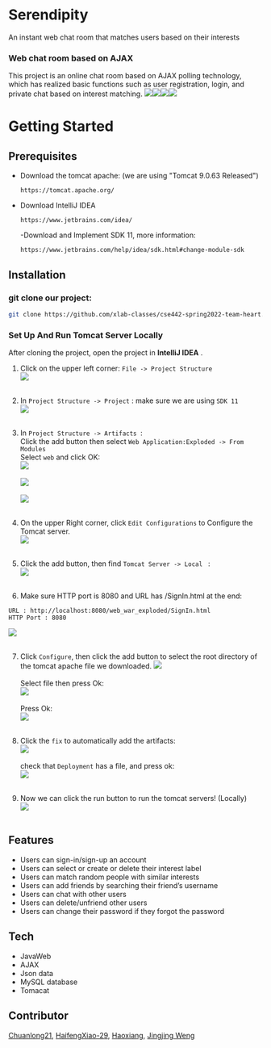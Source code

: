 # Serendipity
An instant web chat room that matches users based on their interests

### Web chat room based on AJAX
This project is an online chat room based on AJAX polling technology, which has realized basic functions such as user registration, login, and private chat based on interest matching.
![](https://github.com/Chuanlong21/442-group/blob/main/signIn.png?raw=true)![](https://github.com/Chuanlong21/442-group/blob/main/SignUp.jpg?raw=true)![](https://github.com/Chuanlong21/442-group/blob/main/match.jpg?raw=true)![](https://github.com/Chuanlong21/442-group/blob/main/chat.png?raw=true)


# Getting Started
## Prerequisites
- Download the tomcat apache: (we are using "Tomcat 9.0.63 Released")
  ```
  https://tomcat.apache.org/ 
  ```
  
- Download IntelliJ IDEA
  ```
  https://www.jetbrains.com/idea/
  ```

  -Download and Implement SDK 11, more information: 
  ```
  https://www.jetbrains.com/help/idea/sdk.html#change-module-sdk
  ```

## Installation

### git clone our project: 
```bash
git clone https://github.com/xlab-classes/cse442-spring2022-team-heart.git
```
### Set Up And Run Tomcat Server Locally
After cloning the project, open the project in **IntelliJ IDEA** .<br />
1. Click on the upper left corner: `File -> Project Structure` <br />
![](https://github.com/Chuanlong21/442-group/blob/main/00.png?raw=true)<br /><br />

2. In `Project Structure -> Project` : make sure we are using `SDK 11`  <br />
![](https://github.com/Chuanlong21/442-group/blob/main/0.png?raw=true) <br /><br />

3. In `Project Structure -> Artifacts `: <br /> 
   Click the add button then select `Web Application:Exploded -> From Modules`<br /> 
   Select `web` and click OK:<br />
![](https://github.com/Chuanlong21/442-group/blob/main/0a.png?raw=true) <br /><br />
![](https://github.com/Chuanlong21/442-group/blob/main/0b.png?raw=true) <br /><br />
![](https://github.com/Chuanlong21/442-group/blob/main/0c.png?raw=true) <br /><br />

4. On the upper Right corner, click `Edit Configurations` to Configure the Tomcat server.<br />
![](https://github.com/Chuanlong21/442-group/blob/main/1.png?raw=true) <br /><br />

5. Click the add button, then find `Tomcat Server -> Local ` :<br />
![](https://github.com/Chuanlong21/442-group/blob/main/2.png?raw=true) <br /><br />

6. Make sure HTTP port is 8080 and URL has /SignIn.html at the end:<br />
```
URL : http://localhost:8080/web_war_exploded/SignIn.html
HTTP Port : 8080
```
![](https://github.com/Chuanlong21/442-group/blob/main/2a.png?raw=true) <br /><br />

7. Click `Configure`, then click the add button to select the root directory of the tomcat apache file we downloaded.
![](https://github.com/Chuanlong21/442-group/blob/main/3.png?raw=true) <br /><br />
Select file then press Ok: <br />
![](https://github.com/Chuanlong21/442-group/blob/main/4.png?raw=true) <br /><br />
Press Ok: <br />
![](https://github.com/Chuanlong21/442-group/blob/main/5.png?raw=true) <br /><br />

8. Click the `fix` to automatically add the artifacts:<br />
![](https://github.com/Chuanlong21/442-group/blob/main/10.png?raw=true) <br /><br />
check that `Deployment` has a file, and press ok:<br />
![](https://github.com/Chuanlong21/442-group/blob/main/11.png?raw=true) <br /><br />

9. Now we can click the run button to run the tomcat servers! (Locally) <br />
![](https://github.com/Chuanlong21/442-group/blob/main/12.png?raw=true) <br /><br />


## Features

- Users can sign-in/sign-up an account 
- Users can select or create or delete their interest label
- Users can match random people with similar interests 
- Users can add friends by searching their friend’s username
- Users can chat with other users
- Users can delete/unfriend other users
- Users can change their password if they forgot the password

## Tech
- JavaWeb
- AJAX
- Json data
- MySQL database
- Tomacat

## Contributor
[Chuanlong21](https://github.com/Chuanlong21), [HaifengXiao-29](https://github.com/HaifengXiao-29), [Haoxiang](https://github.com/Haoxiang-56), [Jingjing Weng](https://github.com/jweng6)
